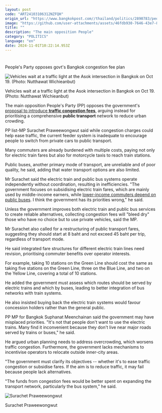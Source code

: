 ```yaml
---
layout: post
code: "ART24103106312NZFQH"
origin_url: "https://www.bangkokpost.com//thailand/politics/2890783/peoples-party-opposes-govts-bangkok-congestion-fee-plan"
image: "https://github.com/user-attachments/assets/46fdb930-7646-43e7-8644-6f976b0e9a7b"
title: ""
description: "The main opposition People"
category: "POLITICS"
language: "en"
date: 2024-11-01T10:22:14.953Z
---
```


# 

People's Party opposes govt's Bangkok congestion fee plan

![Vehicles wait at a traffic light at the Asok intersection in Bangkok on Oct 19. (Photo: Nutthawat Wichieanbut)](https://github.com/user-attachments/assets/3a66821d-1585-40de-b017-f55682be5f70)

Vehicles wait at a traffic light at the Asok intersection in Bangkok on Oct 19. (Photo: Nutthawat Wichieanbut)

The main opposition People's Party (PP) opposes the government's [proposal to introduce **traffic congestion fees**](https://www.bangkokpost.com/thailand/special-reports/2890858/all-eyes-on-traffic-plan), arguing instead for prioritising a comprehensive **public transport** network to reduce urban crowding.

PP list-MP Surachet Praweewongwut said while congestion charges could help ease traffic, the current feeder system is inadequate to encourage people to switch from private cars to public transport.

Many commuters are already burdened with multiple costs, paying not only for electric train fares but also for motorcycle taxis to reach train stations.

Public buses, another primary mode of transport, are unreliable and of poor quality, he said, adding that water transport options are also limited.

Mr Surachet said the electric train and public bus systems operate independently without coordination, resulting in inefficiencies. "The government focuses on subsidising electric train fares, which are mainly used by middle-income earners, while [lower-income commuters depend on public buses](https://www.bangkokpost.com/thailand/general/2889778/no-favours-in-traffic-fee-plan-govt). I think the government has its priorities wrong," he said.

Unless the government improves both electric train and public bus services to create reliable alternatives, collecting congestion fees will "bleed dry" those who have no choice but to use private vehicles, said the MP.

Mr Surachet also called for a restructuring of public transport fares, suggesting they should start at 8 baht and not exceed 45 baht per trip, regardless of transport mode.

He said integrated fare structures for different electric train lines need revision, prioritising commuter benefits over operator interests.

For example, taking 10 stations on the Green Line should cost the same as taking five stations on the Green Line, three on the Blue Line, and two on the Yellow Line, covering a total of 10 stations.

He added the government must assess which routes should be served by electric trains and which by buses, leading to better integration of bus networks with train systems.

He also insisted buying back the electric train systems would favour concession holders rather than the general public.

PP MP for Bangkok Suphanat Meenchainan said the government may have misplaced priorities. "It's not that people don't want to use the electric trains. Many find it inconvenient because they don't live near major roads served by trains or buses," he said.

He argued urban planning needs to address overcrowding, which worsens traffic congestion. Furthermore, the government lacks mechanisms to incentivise operators to relocate outside inner-city areas.

"The government must clarify its objectives -- whether it's to ease traffic congestion or subsidise fares. If the aim is to reduce traffic, it may fail because people lack alternatives.

"The funds from congestion fees would be better spent on expanding the transport network, particularly the bus system," he said.

![Surachet Praweewongwut](https://github.com/user-attachments/assets/5cff2a7a-579f-4718-b900-fd1f214e1817)

Surachet Praweewongwut
